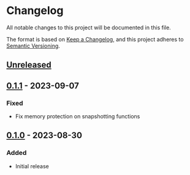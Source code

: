 # Changelog

All notable changes to this project will be documented in this file.

The format is based on [Keep a Changelog](https://keepachangelog.com/en/1.0.0/),
and this project adheres to [Semantic Versioning](https://semver.org/spec/v2.0.0.html).

## [Unreleased]

## [0.1.1] - 2023-09-07

### Fixed

- Fix memory protection on snapshotting functions

## [0.1.0] - 2023-08-30

### Added

- Initial release

<!-- ISSUES -->

<!-- VERSIONS -->
[Unreleased]: https://github.com/dusk-network/piecrust/compare/crumbles-0.1.1...HEAD
[0.1.1]: https://github.com/dusk-network/piecrust/compare/crumbles-0.1.0...crumbles-0.1.1
[0.1.0]: https://github.com/dusk-network/piecrust/releases/tag/crumbles-0.1.0

